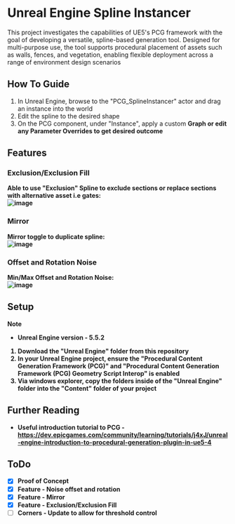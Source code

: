 # Unreal Engine Spline Instancer
This project investigates the capabilities of UE5's PCG framework with the goal of developing a versatile, spline-based generation tool. Designed for multi-purpose use, the tool supports procedural placement of assets such as walls, fences, and vegetation, enabling flexible deployment across a range of environment design scenarios

## How To Guide
1. In Unreal Engine, browse to the "PCG_SplineInstancer" actor and drag an instance into the world
2. Edit the spline to the desired shape
3. On the PCG component, under "Instance", apply a custom <b>Graph<b/> or edit any <b>Parameter Overrides<b/> to get desired outcome

## Features
### Exclusion/Exclusion Fill
Able to use "Exclusion" Spline to exclude sections or replace sections with alternative asset i.e gates:<br/>
![image](https://github.com/user-attachments/assets/dbae56b1-0b42-4472-a4ea-c9c383a43166)

### Mirror
Mirror toggle to duplicate spline:<br/>
![image](https://github.com/user-attachments/assets/0d99b9cf-a1b9-46a2-b99a-cc48dc041b8c)

### Offset and Rotation Noise
Min/Max Offset and Rotation Noise:<br/>
![image](https://github.com/user-attachments/assets/b0c29740-e200-44be-98de-bc3b90a34a9c)

## Setup
>[!NOTE]
> - Unreal Engine version - 5.5.2
1. Download the "Unreal Engine" folder from this repository
2. In your Unreal Engine project, ensure the "Procedural Content Generation Framework (PCG)" and "Procedural Content Generation Framework (PCG) Geometry Script Interop" is enabled
3. Via windows explorer, copy the folders inside of the "Unreal Engine" folder into the "Content" folder of your project
   
## Further Reading
- Useful introduction tutorial to PCG - https://dev.epicgames.com/community/learning/tutorials/j4xJ/unreal-engine-introduction-to-procedural-generation-plugin-in-ue5-4

## ToDo
- [x] Proof of Concept
- [x] Feature - Noise offset and rotation
- [x] Feature - Mirror
- [x] Feature - Exclusion/Exclusion Fill
- [ ] Corners - Update to allow for threshold control
